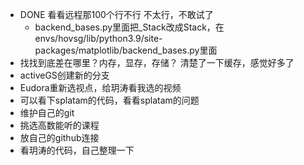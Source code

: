 - DONE 看看远程那100个行不行  不太行，不敢试了
	- backend_bases.py里面把_Stack改成Stack，在envs/hovsg/lib/python3.9/site-packages/matplotlib/backend_bases.py里面
- 找找到底差在哪里？内存，显存，存储？ 清楚了一下缓存，感觉好多了
- activeGS创建新的分支
- Eudora重新选视点，给玥涛看我选的视频
- 可以看下splatam的代码，看看splatam的问题
- 维护自己的git
- 挑选高数能听的课程
- 放自己的github连接
- 看玥涛的代码，自己整理一下